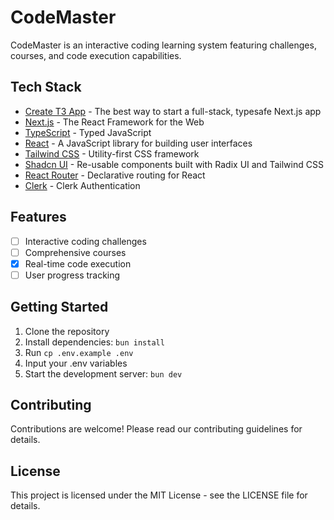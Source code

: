 # CodeMaster

CodeMaster is an interactive coding learning system featuring challenges, courses, and code execution capabilities.

## Tech Stack

- [Create T3 App](https://create.t3.gg/) - The best way to start a full-stack, typesafe Next.js app
- [Next.js](https://nextjs.org/) - The React Framework for the Web
- [TypeScript](https://www.typescriptlang.org/) - Typed JavaScript
- [React](https://reactjs.org/) - A JavaScript library for building user interfaces
- [Tailwind CSS](https://tailwindcss.com/) - Utility-first CSS framework
- [Shadcn UI](https://ui.shadcn.com/) - Re-usable components built with Radix UI and Tailwind CSS
- [React Router](https://reactrouter.com/) - Declarative routing for React
- [Clerk](https://clerk.com) - Clerk Authentication

## Features

- [ ] Interactive coding challenges
- [ ] Comprehensive courses
- [x] Real-time code execution
- [ ] User progress tracking

## Getting Started

1. Clone the repository
2. Install dependencies: `bun install`
3. Run `cp .env.example .env `
4. Input your .env variables
5. Start the development server: `bun dev`

## Contributing

Contributions are welcome! Please read our contributing guidelines for details.

## License

This project is licensed under the MIT License - see the LICENSE file for details.